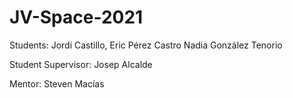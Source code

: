 # JV-Space-2021

Students:
Jordi Castillo, 
Eric Pérez Castro
Nadia González Tenorio

Student Supervisor:
Josep Alcalde

Mentor:
Steven Macías 

